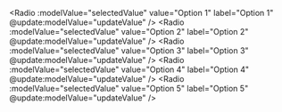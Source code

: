   <!-- Radio buttons with multiple options -->
  <Radio
    :modelValue="selectedValue"
    value="Option 1"
    label="Option 1"
    @update:modelValue="updateValue"
  />
  <Radio
    :modelValue="selectedValue"
    value="Option 2"
    label="Option 2"
    @update:modelValue="updateValue"
  />
  <Radio
    :modelValue="selectedValue"
    value="Option 3"
    label="Option 3"
    @update:modelValue="updateValue"
  />
    <Radio
    :modelValue="selectedValue"
    value="Option 4"
    label="Option 4"
    @update:modelValue="updateValue"
  />
    <Radio
    :modelValue="selectedValue"
    value="Option 5"
    label="Option 5"
    @update:modelValue="updateValue"
  />

<script setup lang="ts">
import { ref } from 'vue';

const selectedValue = ref<string | null>(null);

// Update the modelValue when radio button is clicked
const updateValue = (newValue: string) => {
  selectedValue.value = newValue;

  console.log(selectedValue.value)
};
</script>
